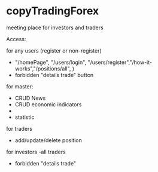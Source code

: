 # copyTradingForex

meeting place for investors and traders

Access:

for any users (register or non-register)
 - "/homePage", "/users/login", "/users/register","/how-it-works","/positions/all", 
)
 - forbidden "details trade" button


for master:
 - CRUD News
 - CRUD economic indicators
 - 
 - statistic


for traders
- add/update/delete position

for investors
-all traders
- forbidden "details trade" 
